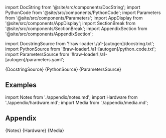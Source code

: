 
[//]: # (Custom component imports)

import DocString from '@site/src/components/DocString';
import PythonCode from '@site/src/components/PythonCode';
import Parameters from '@site/src/components/Parameters';
import AppDisplay from '@site/src/components/AppDisplay';
import SectionBreak from '@site/src/components/SectionBreak';
import AppendixSection from '@site/src/components/AppendixSection';

[//]: # (TODO: Machine-generate this section)

import DocstringSource from '!!raw-loader!./a1-[autogen]/docstring.txt';
import PythonSource from '!!raw-loader!./a1-[autogen]/python_code.txt';
import ParametersSource from '!!raw-loader!./a1-[autogen]/parameters.yaml';

<DocString>{DocstringSource}</DocString>
<PythonCode GLink='AI_ML/OBJECT_DETECTION/OBJECT_DETECTION.py'>{PythonSource}</PythonCode>
<Parameters>{ParametersSource}</Parameters>

<SectionBreak />

    

[//]: # (Examples)

## Examples

<AppDisplay 
  GLink='AI_ML/OBJECT_DETECTION'
  nodeLabel='OBJECT_DETECTION'>
</AppDisplay>

<SectionBreak />

    

[//]: # (Appendix)

import Notes from './appendix/notes.md';
import Hardware from './appendix/hardware.md';
import Media from './appendix/media.md';

## Appendix

<AppendixSection index={0} folderPath='nodes/AI_ML/OBJECT_DETECTION/appendix/'>{Notes}</AppendixSection>
<AppendixSection index={1} folderPath='nodes/AI_ML/OBJECT_DETECTION/appendix/'>{Hardware}</AppendixSection>
<AppendixSection index={2} folderPath='nodes/AI_ML/OBJECT_DETECTION/appendix/'>{Media}</AppendixSection>


